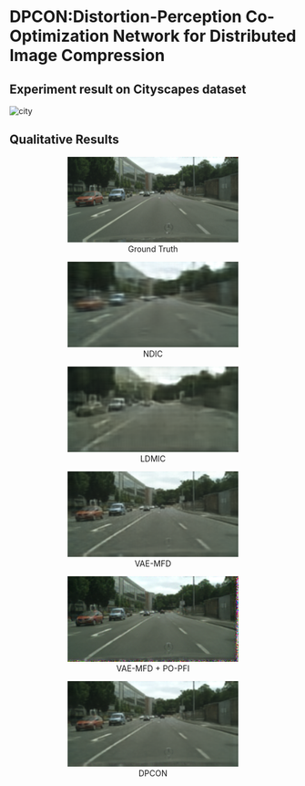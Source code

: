 # DPCON:Distortion-Perception Co-Optimization Network for Distributed Image Compression
## Experiment result on Cityscapes dataset
![city](https://github.com/user-attachments/assets/69f4879f-bcbc-4d8f-a489-1a008717560c)
## Qualitative Results


<div align="center">
  <figure>
    <img src="images/c_6.png" width="300">
    <figcaption>Ground Truth</figcaption>
  </figure>
  <figure>
    <img src="images/c_ndic_6.png" width="300">
    <figcaption>NDIC</figcaption>
  </figure>
  <figure>
    <img src="images/c_ldmic_6.png" width="300">
    <figcaption>LDMIC</figcaption>
  </figure>
</div>

<div align="center">
  <figure>
    <img src="images/c_LD_6.png" width="300">
    <figcaption>VAE-MFD</figcaption>
  </figure>
  <figure>
    <img src="images/c_LP_6.png" width="300">
    <figcaption>VAE-MFD + PO-PFI</figcaption>
  </figure>
  <figure>
    <img src="images/c_alpha_6.png" width="300">
    <figcaption>DPCON</figcaption>
  </figure>
</div>



